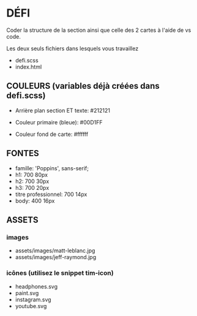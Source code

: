 # DÉFI
Coder la structure de la section ainsi que celle des 2 cartes à l'aide de vs code.

Les deux seuls fichiers dans lesquels vous travaillez
- defi.scss
- index.html

## COULEURS (variables déjà créées dans defi.scss)
- Arrière plan section ET texte:
  #212121

- Couleur primaire (bleue):
  #00D1FF

- Couleur fond de carte:
  #ffffff


## FONTES
- famille: 'Poppins', sans-serif;
- h1: 700 80px
- h2: 700 30px
- h3: 700 20px
- titre professionnel: 700 14px
- body: 400 16px


## ASSETS

### images
- assets/images/matt-leblanc.jpg
- assets/images/jeff-raymond.jpg

### icônes (utilisez le snippet tim-icon)
- headphones.svg
- paint.svg
- instagram.svg
- youtube.svg